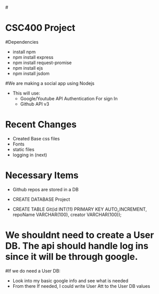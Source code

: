#<h1> CSC400 Project </h1>

#Dependencies
  - install npm
  - npm install express
  - npm install request-promise
  - npm install ejs
  - npm install jsdom



#We are making a social app using Nodejs
  - This will use:
      - Google/Youtube API Authentication For sign In
      - Github API v3


# Recent Changes
  - Created Base css files
  - Fonts
  - static files
  - logging in (next)
# Necessary Items
  - Github repos are stored in a DB
  - CREATE DATABASE Project

  - CREATE TABLE Git(id INT(11) PRIMARY KEY AUTO_INCREMENT, repoName VARCHAR(100), creator VARCHAR(100));


# We shouldnt need to create a User DB. The api should handle log ins since it will be through google.

#If we do need a User DB:
  - Look into my basic google info and see what is needed
  - From there If needed, I could write User Att to the User DB values
